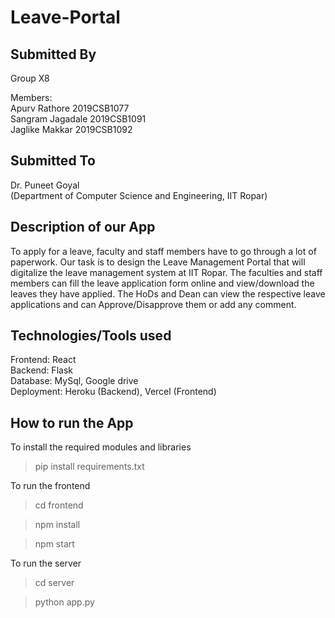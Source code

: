 # Leave-Portal


## Submitted By
Group X8

Members:<br>
Apurv Rathore         2019CSB1077<br>
Sangram Jagadale   2019CSB1091<br>
Jaglike Makkar         2019CSB1092<br>

## Submitted To
Dr. Puneet Goyal <br>
(Department of Computer Science and Engineering, IIT Ropar)<br>



## Description of our App
To apply for a leave, faculty and staff members have to go through a lot of paperwork. Our task is to design the Leave Management Portal that will digitalize the leave management system at IIT Ropar. 
The faculties and staff members can fill the leave application form online and view/download the leaves they have applied. The HoDs and Dean can view the respective leave applications and can Approve/Disapprove them or add any comment.



## Technologies/Tools used

Frontend: React<br>
Backend: Flask<br>
Database: MySql, Google drive<br>
Deployment: Heroku (Backend), Vercel (Frontend)<br>




## How to run the App

To install the required modules and libraries
> pip install requirements.txt 


To run the frontend
> cd frontend

> npm install

> npm start


To run the server
> cd server

> python app.py






